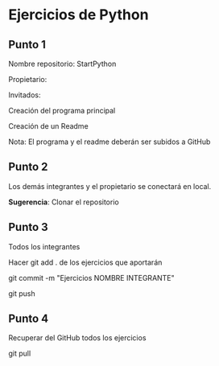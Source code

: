 # Ejercicios de Python 

## Punto 1

Nombre repositorio: StartPython

Propietario: <Un integrante del equipo de trabajo>

Invitados: <Resto de integrantes del equipo>

Creación del programa principal

Creación de un Readme

Nota: El programa y el readme deberán ser subidos a GitHub

## Punto 2

Los demás integrantes y el propietario se conectará en local.

**Sugerencia**: Clonar el repositorio

## Punto 3

Todos los integrantes

Hacer git add . de los ejercicios que aportarán

git commit -m "Ejercicios NOMBRE INTEGRANTE"

git push

 

## Punto 4

Recuperar del GitHub todos los ejercicios

git pull
